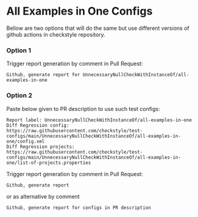 # All Examples in One Configs

Bellow are two options that will do the same but use different versions
of github actions in checkstyle repository.


### Option 1
Trigger report generation by comment in Pull Request:
```
Github, generate report for UnnecessaryNullCheckWithInstanceOf/all-examples-in-one
```

### Option 2

Paste below given to PR description to use such test configs:
```
Report label: UnnecessaryNullCheckWithInstanceOf/all-examples-in-one
Diff Regression config: https://raw.githubusercontent.com/checkstyle/test-configs/main/UnnecessaryNullCheckWithInstanceOf/all-examples-in-one/config.xml
Diff Regression projects: https://raw.githubusercontent.com/checkstyle/test-configs/main/UnnecessaryNullCheckWithInstanceOf/all-examples-in-one/list-of-projects.properties
```

Trigger report generation by comment in Pull Request:
```
Github, generate report
```
or as alternative by comment
```
Github, generate report for configs in PR description
```
